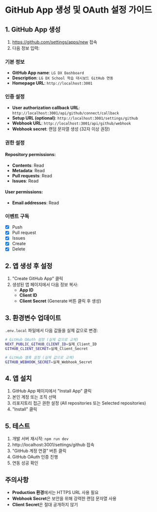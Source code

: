 # GitHub App 생성 및 OAuth 설정 가이드

## 1. GitHub App 생성
1. https://github.com/settings/apps/new 접속
2. 다음 정보 입력:

### 기본 정보
- **GitHub App name**: `LG DX Dashboard`
- **Description**: `LG DX School 학습 대시보드 GitHub 연동`
- **Homepage URL**: `http://localhost:3001`

### 인증 설정
- **User authorization callback URL**: `http://localhost:3001/api/github/connect/callback`
- **Setup URL (optional)**: `http://localhost:3001/settings/github`
- **Webhook URL**: `http://localhost:3001/api/github/webhook`
- **Webhook secret**: 랜덤 문자열 생성 (32자 이상 권장)

### 권한 설정
#### Repository permissions:
- **Contents**: Read
- **Metadata**: Read
- **Pull requests**: Read
- **Issues**: Read

#### User permissions:
- **Email addresses**: Read

### 이벤트 구독
- [x] Push
- [x] Pull request
- [x] Issues
- [x] Create
- [x] Delete

## 2. 앱 생성 후 설정
1. "Create GitHub App" 클릭
2. 생성된 앱 페이지에서 다음 정보 복사:
   - **App ID**
   - **Client ID** 
   - **Client Secret** (Generate 버튼 클릭 후 생성)

## 3. 환경변수 업데이트
`.env.local` 파일에서 다음 값들을 실제 값으로 변경:

```bash
# GitHub OAuth 설정 (실제 값으로 교체)
NEXT_PUBLIC_GITHUB_CLIENT_ID=실제_Client_ID
GITHUB_CLIENT_SECRET=실제_Client_Secret

# GitHub 웹훅 설정 (실제 값으로 교체)
GITHUB_WEBHOOK_SECRET=실제_Webhook_Secret
```

## 4. 앱 설치
1. GitHub App 페이지에서 "Install App" 클릭
2. 본인 계정 또는 조직 선택
3. 리포지토리 접근 권한 설정 (All repositories 또는 Selected repositories)
4. "Install" 클릭

## 5. 테스트
1. 개발 서버 재시작: `npm run dev`
2. http://localhost:3001/settings/github 접속
3. "GitHub 계정 연결" 버튼 클릭
4. GitHub OAuth 인증 진행
5. 연동 성공 확인

## 주의사항
- **Production 환경**에서는 HTTPS URL 사용 필요
- **Webhook Secret**은 보안을 위해 강력한 랜덤 문자열 사용
- **Client Secret**은 절대 공개하지 않기